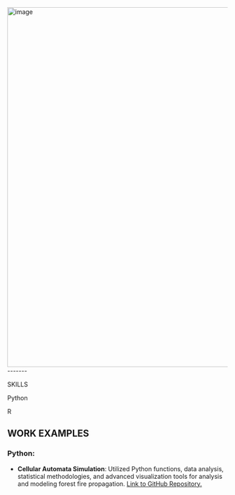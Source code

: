<img width="821" alt="image" src="https://github.com/sapir-mardan/portfolio/assets/92859243/fe6df891-428c-41e6-b93a-3fe1afaf8165">
-------

 SKILLS

Python

R

## WORK EXAMPLES

### Python:
* **Cellular Automata Simulation**: Utilized Python functions, data analysis, statistical methodologies, and advanced visualization tools for analysis and modeling forest fire propagation. [Link to GitHub Repository.](https://github.com/sapir-mardan/CellularAutomataFireModel)


